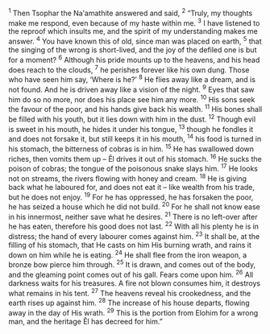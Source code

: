 <sup>1</sup> Then Tsophar the Na‛amathite answered and said,
<sup>2</sup> “Truly, my thoughts make me respond, even because of my haste within me.
<sup>3</sup> I have listened to the reproof which insults me, and the spirit of my understanding makes me answer.
<sup>4</sup> You have known this of old, since man was placed on earth,
<sup>5</sup> that the singing of the wrong is short-lived, and the joy of the defiled one is but for a moment?
<sup>6</sup> Although his pride mounts up to the heavens, and his head does reach to the clouds,
<sup>7</sup> he perishes forever like his own dung. Those who have seen him say, ‘Where is he?’
<sup>8</sup> He flies away like a dream, and is not found. And he is driven away like a vision of the night.
<sup>9</sup> Eyes that saw him do so no more, nor does his place see him any more.
<sup>10</sup> His sons seek the favour of the poor, and his hands give back his wealth.
<sup>11</sup> His bones shall be filled with his youth, but it lies down with him in the dust.
<sup>12</sup> Though evil is sweet in his mouth, he hides it under his tongue,
<sup>13</sup> though he fondles it and does not forsake it, but still keeps it in his mouth,
<sup>14</sup> his food is turned in his stomach, the bitterness of cobras is in him.
<sup>15</sup> He has swallowed down riches, then vomits them up – Ĕl drives it out of his stomach.
<sup>16</sup> He sucks the poison of cobras; the tongue of the poisonous snake slays him.
<sup>17</sup> He looks not on streams, the rivers flowing with honey and cream.
<sup>18</sup> He is giving back what he laboured for, and does not eat it – like wealth from his trade, but he does not enjoy.
<sup>19</sup> For he has oppressed, he has forsaken the poor, he has seized a house which he did not build.
<sup>20</sup> For he shall not know ease in his innermost, neither save what he desires.
<sup>21</sup> There is no left-over after he has eaten, therefore his good does not last.
<sup>22</sup> With all his plenty he is in distress; the hand of every labourer comes against him.
<sup>23</sup> It shall be, at the filling of his stomach, that He casts on him His burning wrath, and rains it down on him while he is eating.
<sup>24</sup> He shall flee from the iron weapon, a bronze bow pierce him through.
<sup>25</sup> It is drawn, and comes out of the body, and the gleaming point comes out of his gall. Fears come upon him.
<sup>26</sup> All darkness waits for his treasures. A fire not blown consumes him, it destroys what remains in his tent.
<sup>27</sup> The heavens reveal his crookedness, and the earth rises up against him.
<sup>28</sup> The increase of his house departs, flowing away in the day of His wrath.
<sup>29</sup> This is the portion from Elohim for a wrong man, and the heritage Ĕl has decreed for him.”
